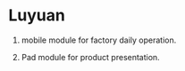 Luyuan
=====

1. mobile module for factory daily operation.

2. Pad module for product presentation.
